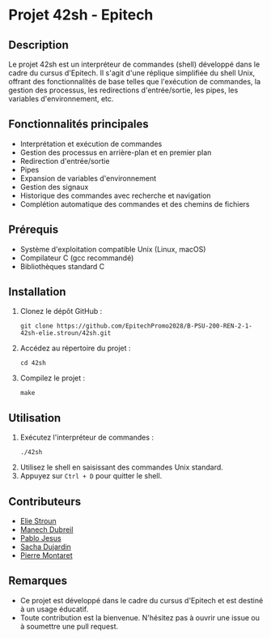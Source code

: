 # Projet 42sh - Epitech

## Description
Le projet 42sh est un interpréteur de commandes (shell) développé dans le cadre du cursus d'Epitech. Il s'agit d'une réplique simplifiée du shell Unix, offrant des fonctionnalités de base telles que l'exécution de commandes, la gestion des processus, les redirections d'entrée/sortie, les pipes, les variables d'environnement, etc.

## Fonctionnalités principales
- Interprétation et exécution de commandes
- Gestion des processus en arrière-plan et en premier plan
- Redirection d'entrée/sortie
- Pipes
- Expansion de variables d'environnement
- Gestion des signaux
- Historique des commandes avec recherche et navigation
- Complétion automatique des commandes et des chemins de fichiers

## Prérequis
- Système d'exploitation compatible Unix (Linux, macOS)
- Compilateur C (gcc recommandé)
- Bibliothèques standard C

## Installation
1. Clonez le dépôt GitHub :
   ```
   git clone https://github.com/EpitechPromo2028/B-PSU-200-REN-2-1-42sh-elie.stroun/42sh.git
   ```
3. Accédez au répertoire du projet :
   ```
   cd 42sh
   ```
4. Compilez le projet :
   ```
   make
   ```

## Utilisation
1. Exécutez l'interpréteur de commandes :
   ```
   ./42sh
   ```
2. Utilisez le shell en saisissant des commandes Unix standard.
3. Appuyez sur `Ctrl + D` pour quitter le shell.

## Contributeurs
- [Elie Stroun](https://github.com/eliestroun14)
- [Manech Dubreil](https://github.com/nitrached)
- [Pablo Jesus](https://github.com/Smoulmouc)
- [Sacha Dujardin](https://github.com/Sacharbon)
- [Pierre Montaret](https://github.com/impierrooo)

## Remarques
- Ce projet est développé dans le cadre du cursus d'Epitech et est destiné à un usage éducatif.
- Toute contribution est la bienvenue. N'hésitez pas à ouvrir une issue ou à soumettre une pull request.
